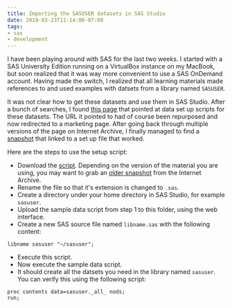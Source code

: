 ```yaml
---
title: Importing the SASUSER datasets in SAS Studio
date: 2019-03-23T11:14:06-07:00
tags:
- sas
- development
---
```


I have been playing around with SAS for the last two weeks. I started with a SAS University Edition running on a VirtualBox instance on my MacBook, but soon realized that it was way more convenient to use a SAS OnDemand account. Having made the switch, I realized that all learning materials made references to and used examples with datsets from a library named `SASUSER`.

It was not clear how to get these datasets and use them in SAS Studio. After a bunch of searches, I found [this page](https://communities.sas.com/t5/SAS-Certification/How-to-get-SASUSER-library-s-data-sets/m-p/306631/highlight/true#M124) that pointed at data set up scripts for these datasets. The URL it pointed to had of course been repurposed and now redirected to a marketing page. After going back through multiple versions of the page on Internet Archive, I finally managed to find a [snapshot](https://web.archive.org/web/20151005165134/http://support.sas.com:80/publishing/cert/basecertguide3.html) that linked to a set up file that worked.

Here are the steps to use the setup script:

* Download the [script](https://support.sas.com/content/dam/SAS/support/en/books/data/sampledata.txt). Depending on the version of the material you are using, you may want to grab an [older snapshot](https://web.archive.org/web/20150921023746/http://support.sas.com/publishing/cert/sampdata.txt) from the Internet Archive.
* Rename the file so that it's extension is changed to `.sas`.
* Create a directory under your home directory in SAS Studio, for example `sasuser`.
* Upload the sample data script from step 1 to this folder, using the web interface.
* Create a new SAS source file named `libname.sas` with the following content:

```sas
libname sasuser "~/sasuser";
```

* Execute this script.
* Now execute the sample data script.
* It should create all the datsets you need in the library named `sasuser`. You can verify this using the following script:

```sas
proc contents data=sasuser._all_ nods;
run;
```
